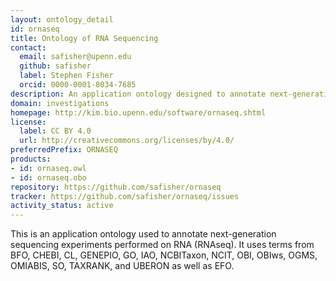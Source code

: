 ```yaml
---
layout: ontology_detail
id: ornaseq
title: Ontology of RNA Sequencing
contact:
  email: safisher@upenn.edu
  github: safisher
  label: Stephen Fisher
  orcid: 0000-0001-8034-7685
description: An application ontology designed to annotate next-generation sequencing experiments performed on RNA.
domain: investigations
homepage: http://kim.bio.upenn.edu/software/ornaseq.shtml
license:
  label: CC BY 4.0
  url: http://creativecommons.org/licenses/by/4.0/
preferredPrefix: ORNASEQ
products:
- id: ornaseq.owl
- id: ornaseq.obo
repository: https://github.com/safisher/ornaseq
tracker: https://github.com/safisher/ornaseq/issues
activity_status: active
---
```


This is an application ontology used to annotate next-generation sequencing experiments performed on RNA (RNAseq). It uses terms from BFO, CHEBI, CL, GENEPIO, GO, IAO, NCBITaxon, NCIT, OBI, OBIws, OGMS, OMIABIS, SO, TAXRANK, and UBERON as well as EFO.
